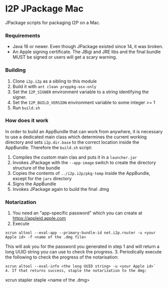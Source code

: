 # I2P JPackage Mac

JPackage scripts for packaging I2P on a Mac.

### Requirements

* Java 16 or newer.  Even though JPackage existed since 14, it was broken.
* An Apple signing certificate.  The JBigi and JRE libs and the final bundle MUST be signed or users will get a scary warning.

### Building

1. Clone `i2p.i2p` as a sibling to this module
1. Build it with `ant clean preppkg-osx-only`
1. Set the `I2P_SIGNER` environment variable to a string identifying the signer.
1. Set the `I2P_BUILD_VERSION` environment variable to some integer >= 1
1. Run `build.sh`

### How does it work

In order to build an AppBundle that can work from anywhere, it is necessary to use a dedicated main class which determines the current working directory and sets `i2p.dir.base` to the correct location inside the AppBundle.  Therefore the `build.sh` script:

1. Compiles the custom main clas and puts it in a `launcher.jar`
1. Invokes JPackage with the `--app-image` switch to create the directory structure of the bundle
1. Copies the contents of `../i2p.i2p/pkg-temp` inside the AppBundle, except for the `jars` directory
1. Signs the AppBundle
1. Invokes JPackage again to build the final .dmg

### Notarization

1. You need an "app-specific password" which you can create at https://appleid.apple.com
2. Execute 
```
xcrun altool --eval-app --primary-bundle-id net.i2p.router -u <your Apple id> -f <name of the .dmg file>
```
This will ask you for the password you generated in step 1 and will return a long UUID string you can use to check the progress.
3. Periodically execute the following to check the progress of the notarisation:
```
xcrun altool --eval-info <the long UUID string> -u <your Apple id>`
4. If that returns success, staple the notarization to the dmg:
```
xcrun stapler staple <name of the .dmg>


